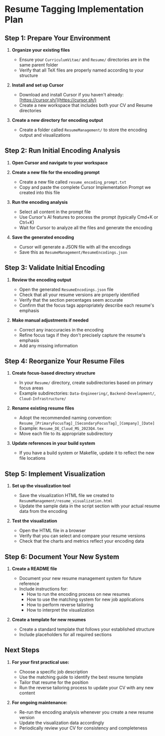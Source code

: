 # Resume Tagging Implementation Plan

## Step 1: Prepare Your Environment

1. **Organize your existing files**
   - Ensure your `CurriculumVitae/` and `Resume/` directories are in the same parent folder
   - Verify that all TeX files are properly named according to your structure

2. **Install and set up Cursor**
   - Download and install Cursor if you haven't already: [https://cursor.sh/](https://cursor.sh/)
   - Create a new workspace that includes both your CV and Resume directories

3. **Create a new directory for encoding output**
   - Create a folder called `ResumeManagement/` to store the encoding output and visualizations

## Step 2: Run Initial Encoding Analysis

1. **Open Cursor and navigate to your workspace**

2. **Create a new file for the encoding prompt**
   - Create a new file called `resume_encoding_prompt.txt`
   - Copy and paste the complete Cursor Implementation Prompt we created into this file

3. **Run the encoding analysis**
   - Select all content in the prompt file
   - Use Cursor's AI features to process the prompt (typically Cmd+K or Ctrl+K)
   - Wait for Cursor to analyze all the files and generate the encoding

4. **Save the generated encoding**
   - Cursor will generate a JSON file with all the encodings
   - Save this as `ResumeManagement/ResumeEncodings.json`

## Step 3: Validate Initial Encoding

1. **Review the encoding output**
   - Open the generated `ResumeEncodings.json` file
   - Check that all your resume versions are properly identified
   - Verify that the section percentages seem accurate
   - Confirm that the focus tags appropriately describe each resume's emphasis

2. **Make manual adjustments if needed**
   - Correct any inaccuracies in the encoding
   - Refine focus tags if they don't precisely capture the resume's emphasis
   - Add any missing information

## Step 4: Reorganize Your Resume Files

1. **Create focus-based directory structure**
   - In your `Resume/` directory, create subdirectories based on primary focus areas
   - Example subdirectories: `Data-Engineering/`, `Backend-Development/`, `Cloud-Infrastructure/`

2. **Rename existing resume files**
   - Adopt the recommended naming convention: `Resume_[PrimaryFocusTag]_[SecondaryFocusTag]_[Company]_[Date]`
   - Example: `Resume_DE_Cloud_MS_2023Q4.tex`
   - Move each file to its appropriate subdirectory

3. **Update references in your build system**
   - If you have a build system or Makefile, update it to reflect the new file locations

## Step 5: Implement Visualization

1. **Set up the visualization tool**
   - Save the visualization HTML file we created to `ResumeManagement/resume_visualization.html`
   - Update the sample data in the script section with your actual resume data from the encoding

2. **Test the visualization**
   - Open the HTML file in a browser
   - Verify that you can select and compare your resume versions
   - Check that the charts and metrics reflect your encoding data

## Step 6: Document Your New System

1. **Create a README file**
   - Document your new resume management system for future reference
   - Include instructions for:
     - How to run the encoding process on new resumes
     - How to use the matching system for new job applications
     - How to perform reverse tailoring
     - How to interpret the visualization

2. **Create a template for new resumes**
   - Create a standard template that follows your established structure
   - Include placeholders for all required sections

## Next Steps

1. **For your first practical use:**
   - Choose a specific job description
   - Use the matching guide to identify the best resume template
   - Tailor that resume for the position
   - Run the reverse tailoring process to update your CV with any new content
   
2. **For ongoing maintenance:**
   - Re-run the encoding analysis whenever you create a new resume version
   - Update the visualization data accordingly
   - Periodically review your CV for consistency and completeness